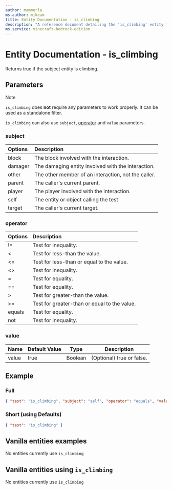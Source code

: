 ```yaml
---
author: mammerla
ms.author: mikeam
title: Entity Documentation - is_climbing
description: "A reference document detailing the 'is_climbing' entity filter"
ms.service: minecraft-bedrock-edition
---
```


# Entity Documentation - is_climbing

Returns true if the subject entity is climbing.

## Parameters

> [!NOTE]
> `is_climbing` does **not** require any parameters to work properly. It can be used as a standalone filter.
>
> `is_climbing` can also use `subject`, [operator](../Definitions/NestedTables/operator.md) and `value` parameters.

### subject

| Options| Description |
|:-----------|:-----------|
| block| The block involved with the interaction. |
| damager| The damaging entity involved with the interaction. |
| other| The other member of an interaction, not the caller. |
| parent| The caller's current parent. |
| player| The player involved with the interaction. |
| self| The entity or object calling the test |
| target| The caller's current target. |

### operator

| Options| Description |
|:-----------|:-----------|
| !=| Test for inequality. |
| <| Test for less-than the value. |
| <=| Test for less-than or equal to the value. |
| <>| Test for inequality. |
| =| Test for equality. |
| ==| Test for equality. |
| >| Test for greater-than the value. |
| >=| Test for greater-than or equal to the value. |
| equals| Test for equality. |
| not| Test for inequality. |

### value

|Name |Default Value  |Type  |Description  |
|---------|---------|---------|---------|
|value |true |Boolean |(Optional) true or false. |

## Example

### Full

```json
{ "test": "is_climbing", "subject": "self", "operator": "equals", "value": true }
```

### Short (using Defaults)

```json
{ "test": "is_climbing" }
```

## Vanilla entities examples

No entities currently use `is_climbing`

## Vanilla entities using `is_climbing`

No entities currently use `is_climbing`
